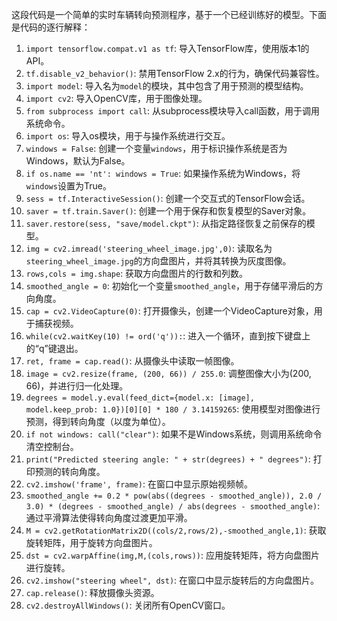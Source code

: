 这段代码是一个简单的实时车辆转向预测程序，基于一个已经训练好的模型。下面是代码的逐行解释：

1. `import tensorflow.compat.v1 as tf`: 导入TensorFlow库，使用版本1的API。
2. `tf.disable_v2_behavior()`: 禁用TensorFlow 2.x的行为，确保代码兼容性。
3. `import model`: 导入名为`model`的模块，其中包含了用于预测的模型结构。
4. `import cv2`: 导入OpenCV库，用于图像处理。
5. `from subprocess import call`: 从subprocess模块导入call函数，用于调用系统命令。
6. `import os`: 导入os模块，用于与操作系统进行交互。
7. `windows = False`: 创建一个变量`windows`，用于标识操作系统是否为Windows，默认为False。
8. `if os.name == 'nt': windows = True`: 如果操作系统为Windows，将`windows`设置为True。
9. `sess = tf.InteractiveSession()`: 创建一个交互式的TensorFlow会话。
10. `saver = tf.train.Saver()`: 创建一个用于保存和恢复模型的Saver对象。
11. `saver.restore(sess, "save/model.ckpt")`: 从指定路径恢复之前保存的模型。
12. `img = cv2.imread('steering_wheel_image.jpg',0)`: 读取名为`steering_wheel_image.jpg`的方向盘图片，并将其转换为灰度图像。
13. `rows,cols = img.shape`: 获取方向盘图片的行数和列数。
14. `smoothed_angle = 0`: 初始化一个变量`smoothed_angle`，用于存储平滑后的方向角度。
15. `cap = cv2.VideoCapture(0)`: 打开摄像头，创建一个VideoCapture对象，用于捕获视频。
16. `while(cv2.waitKey(10) != ord('q')):`: 进入一个循环，直到按下键盘上的“q”键退出。
17. `ret, frame = cap.read()`: 从摄像头中读取一帧图像。
18. `image = cv2.resize(frame, (200, 66)) / 255.0`: 调整图像大小为(200, 66)，并进行归一化处理。
19. `degrees = model.y.eval(feed_dict={model.x: [image], model.keep_prob: 1.0})[0][0] * 180 / 3.14159265`: 使用模型对图像进行预测，得到转向角度（以度为单位）。
20. `if not windows: call("clear")`: 如果不是Windows系统，则调用系统命令清空控制台。
21. `print("Predicted steering angle: " + str(degrees) + " degrees")`: 打印预测的转向角度。
22. `cv2.imshow('frame', frame)`: 在窗口中显示原始视频帧。
23. `smoothed_angle += 0.2 * pow(abs((degrees - smoothed_angle)), 2.0 / 3.0) * (degrees - smoothed_angle) / abs(degrees - smoothed_angle)`: 通过平滑算法使得转向角度过渡更加平滑。
24. `M = cv2.getRotationMatrix2D((cols/2,rows/2),-smoothed_angle,1)`: 获取旋转矩阵，用于旋转方向盘图片。
25. `dst = cv2.warpAffine(img,M,(cols,rows))`: 应用旋转矩阵，将方向盘图片进行旋转。
26. `cv2.imshow("steering wheel", dst)`: 在窗口中显示旋转后的方向盘图片。
27. `cap.release()`: 释放摄像头资源。
28. `cv2.destroyAllWindows()`: 关闭所有OpenCV窗口。